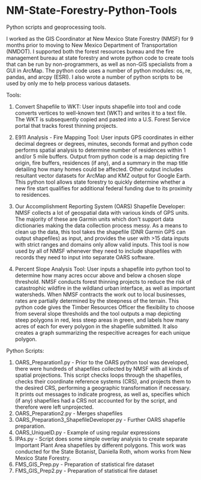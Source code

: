 # NM-State-Forestry-Python-Tools
Python scripts and geoprocessing tools. 

I worked as the GIS Coordinator at New Mexico State Forestry (NMSF) for 9 months prior to moving to New Mexico Department of Transportation (NMDOT). I supported both the forest resources bureau and the fire management bureau at state forestry and wrote python code to create tools that can be run by non-programmers, as well as non-GIS specialists from a GUI in ArcMap. The python code uses a number of python modules: os, re, pandas, and arcpy (ESRI). I also wrote a number of python scripts to be used by only me to help process various datasets.

Tools:
1) Convert Shapefile to WKT: User inputs shapefile into tool and code converts vertices to well-known text (WKT) and writes it to a text file. The WKT is subsequently copied and pasted into a U.S. Forest Service portal that tracks forest thinning projects.

2) E911 Analysis - Fire Mapping Tool: User inputs GPS coordinates in either decimal degrees or degrees, minutes, seconds format and python code performs spatial analysis to determine number of residences within 1 and/or 5 mile buffers. Output from python code is a map depicting fire origin, fire buffers, residences (if any), and a summary in the map title detailing how many homes could be affected. Other output includes resultant vector datasets for ArcMap and KMZ output for Google Earth. This python tool allows state forestry to quickly determine whether a new fire start qualifies for additional federal funding due to its proximity to residences.

3) Our Accomplishment Reporting System (OARS) Shapefile Developer: NMSF collects a lot of geospatial data with various kinds of GPS units. The majority of these are Garmin units which don't support data dictionaries making the data collection process messy. As a means to clean up the data, this tool takes the shapefile (DNR Garmin GPS can output shapefiles) as input, and provides the user with >15 data inputs with strict ranges and domains only allow valid inputs. This tool is now used by all of NMSF whenever they need to include shapefiles with records they need to input into separate OARS software.

4) Percent Slope Analysis Tool: User inputs a shapefile into python tool to determine how many acres occur above and below a chosen slope threshold. NMSF conducts forest thinning projects to reduce the risk of catastrophic wildfire in the wildland urban interface, as well as important watersheds. When NMSF contracts the work out to local businesses, rates are partially determined by the steepness of the terrain. This python code gives the Timber Resources Officer the flexibility to choose from several slope thresholds and the tool outputs a map depicting steep polygons in red, less steep areas in green, and labels how many acres of each for every polygon in the shapefile submitted. It also creates a graph summarizing the respecitive acreages for each unique polygon. 

Python Scripts:
1) OARS_Preparation1.py - Prior to the OARS python tool was developed, there were hundreds of shapefiles collected by NMSF with all kinds of spatial projections. This script checks loops through the shapefiles, checks their coordinate reference systems (CRS), and projects them to the desired CRS, performing a geographic transformation if necessary. It prints out messages to indicate progress, as well as, specifies which (if any) shapefiles had a CRS not accounted for by the script, and therefore were left unprojected. 
2) OARS_Preparation2.py - Merges shapefiles 
3) OARS_Preparation3_ShapefileDeveloper.py - Further OARS shapefile preparation. 
4) OARS_UniqueID.py - Example of using regular expressions 
5) IPAs.py  - Script does some simple overlay analysis to create separate Important Plant Area shapefiles by different polygons. This work was conducted for the State Botanist, Daniella Roth, whom works from New Mexico State Forestry.
6) FMS_GIS_Prep.py - Preparation of statistical fire dataset
7) FMS_GIS_Prep2.py - Preparation of statistical fire dataset
